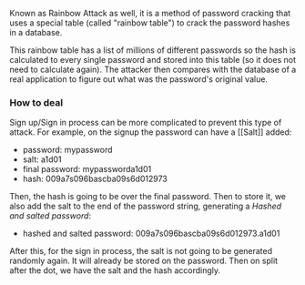 
Known as Rainbow Attack as well, it is a method of password cracking that uses a special table (called "rainbow table") to crack the password hashes in a database.

This rainbow table has a list of millions of different passwords so the hash is calculated to every single password and stored into this table (so it does not need to calculate again). The attacker then compares with the database of a real application to figure out what was the password's original value.

### How to deal

Sign up/Sign in process can be more complicated to prevent this type of attack. For example, on the signup the password can have a [[Salt]] added:

- password: mypassword
- salt: a1d01
- final password: mypassworda1d01
- hash: 009a7s096bascba09s6d012973

Then, the hash is going to be over the final password. Then to store it, we also add the salt to the end of the password string, generating a *Hashed and salted password*:

- hashed and salted password: 009a7s096bascba09s6d012973.a1d01

After this, for the sign in process, the salt is not going to be generated randomly again. It will already be stored on the password. Then on split after the dot, we have the salt and the hash accordingly.